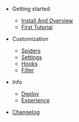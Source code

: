 - Getting started
  
  - [Install And Overview](README.md)
  - [First Tutorial](quickstart.md)

- Customization

  - [Spiders](spiders.md)
  - [Settings](settings.md)
  - [Hooks](hooks.md)
  - [Filter](filter.md)


- Info

  - [Deploy](deploy.md)
  - [Experience](experience.md)

- [Changelog](changelog.md)